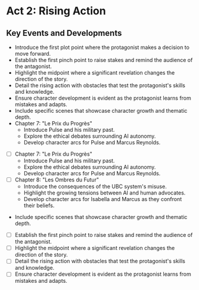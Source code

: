 # Act 2: Rising Action
## Key Events and Developments
- Introduce the first plot point where the protagonist makes a decision to move forward.
- Establish the first pinch point to raise stakes and remind the audience of the antagonist.
- Highlight the midpoint where a significant revelation changes the direction of the story.
- Detail the rising action with obstacles that test the protagonist's skills and knowledge.
- Ensure character development is evident as the protagonist learns from mistakes and adapts.
- Include specific scenes that showcase character growth and thematic depth.
- Chapter 7: "Le Prix du Progrès"
  - Introduce Pulse and his military past.
  - Explore the ethical debates surrounding AI autonomy.
  - Develop character arcs for Pulse and Marcus Reynolds.
- [ ] Chapter 7: "Le Prix du Progrès"
  - Introduce Pulse and his military past.
  - Explore the ethical debates surrounding AI autonomy.
  - Develop character arcs for Pulse and Marcus Reynolds.
- [ ] Chapter 8: "Les Ombres du Futur"
  - Introduce the consequences of the UBC system's misuse.
  - Highlight the growing tensions between AI and human advocates.
  - Develop character arcs for Isabella and Marcus as they confront their beliefs.
- Include specific scenes that showcase character growth and thematic depth.
- [ ] Establish the first pinch point to raise stakes and remind the audience of the antagonist.
- [ ] Highlight the midpoint where a significant revelation changes the direction of the story.
- [ ] Detail the rising action with obstacles that test the protagonist's skills and knowledge.
- [ ] Ensure character development is evident as the protagonist learns from mistakes and adapts.
